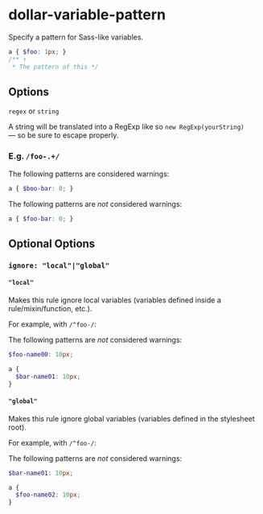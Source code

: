 # dollar-variable-pattern

Specify a pattern for Sass-like variables.

```scss
a { $foo: 1px; }
/** ↑
 * The pattern of this */
```

## Options

`regex` or `string`

A string will be translated into a RegExp like so `new RegExp(yourString)` — so be sure to escape properly.

### E.g. `/foo-.+/`

The following patterns are considered warnings:

```scss
a { $boo-bar: 0; }
```

The following patterns are *not* considered warnings:

```scss
a { $foo-bar: 0; }
```

## Optional Options

### `ignore: "local"|"global"`

#### `"local"`

Makes this rule ignore local variables (variables defined inside a rule/mixin/function, etc.).

For example, with `/^foo-/`:

The following patterns are *not* considered warnings:

```scss
$foo-name00: 10px;
```

```scss
a {
  $bar-name01: 10px;
}
```

#### `"global"`

Makes this rule ignore global variables (variables defined in the stylesheet root).

For example, with `/^foo-/`:

The following patterns are *not* considered warnings:

```scss
$bar-name01: 10px;
```

```scss
a {
  $foo-name02: 10px;
}
```
